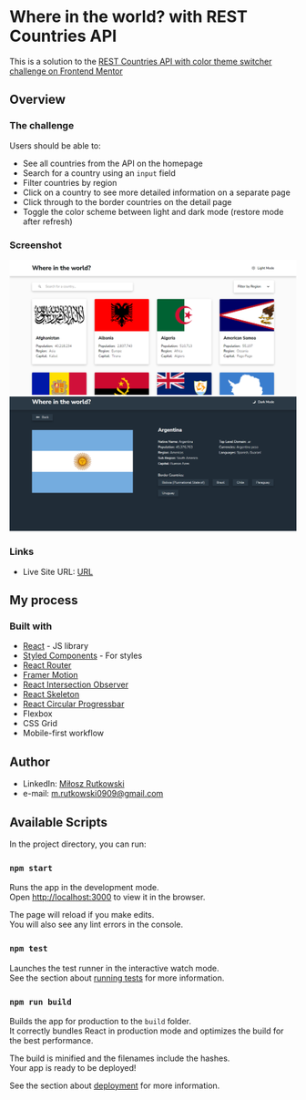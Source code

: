 # Where in the world? with REST Countries API
This is a solution to the [REST Countries API with color theme switcher challenge on Frontend Mentor](https://www.frontendmentor.io/challenges/rest-countries-api-with-color-theme-switcher-5cacc469fec04111f7b848ca)
## Overview

### The challenge

Users should be able to:

- See all countries from the API on the homepage
- Search for a country using an `input` field
- Filter countries by region
- Click on a country to see more detailed information on a separate page
- Click through to the border countries on the detail page
- Toggle the color scheme between light and dark mode (restore mode after refresh)

### Screenshot
![](https://github.com/mRutkowski99/ts-countries/blob/5445dc5020912a0e8faa7db44001f254187a2a33/public/1where-in-the-world-68136.web.app.png)
![](https://github.com/mRutkowski99/ts-countries/blob/5445dc5020912a0e8faa7db44001f254187a2a33/public/2where-in-the-world-68136.web.app.png)

### Links

- Live Site URL: [URL](https://where-in-the-world-68136.web.app/)

## My process

### Built with
- [React](https://reactjs.org/) - JS library
- [Styled Components](https://styled-components.com/) - For styles
- [React Router](https://reactrouter.com/)
- [Framer Motion](https://www.framer.com/motion/)
- [React Intersection Observer](https://www.npmjs.com/package/react-intersection-observer)
- [React Skeleton](https://www.npmjs.com/package/react-loading-skeleton)
- [React Circular Progressbar](https://www.npmjs.com/package/react-circular-progressbar)
- Flexbox
- CSS Grid
- Mobile-first workflow

## Author
- LinkedIn: [Miłosz Rutkowski](www.linkedin.com/in/miłosz-rutkowski-38a52b225)
- e-mail: m.rutkowski0909@gmail.com

## Available Scripts

In the project directory, you can run:

### `npm start`

Runs the app in the development mode.\
Open [http://localhost:3000](http://localhost:3000) to view it in the browser.

The page will reload if you make edits.\
You will also see any lint errors in the console.

### `npm test`

Launches the test runner in the interactive watch mode.\
See the section about [running tests](https://facebook.github.io/create-react-app/docs/running-tests) for more information.

### `npm run build`

Builds the app for production to the `build` folder.\
It correctly bundles React in production mode and optimizes the build for the best performance.

The build is minified and the filenames include the hashes.\
Your app is ready to be deployed!

See the section about [deployment](https://facebook.github.io/create-react-app/docs/deployment) for more information.

